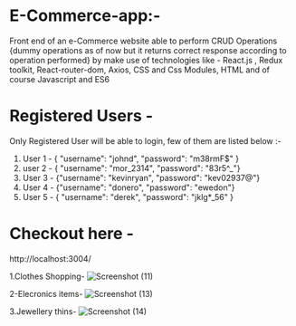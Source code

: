 # E-Commerce-app:-
Front end of an e-Commerce website able to perform CRUD Operations {dummy operations as of now but it returns correct response according to operation performed} by make use of technologies like - React.js , Redux toolkit, React-router-dom, Axios, CSS and Css Modules, HTML and of course Javascript and ES6


# Registered Users -
Only Registered User will be able to login, few of them are listed below :-

1. User 1 - {
"username": "johnd",
"password": "m38rmF$"
}
2. user 2 - {
"username": "mor_2314",
"password": "83r5^_"}
3. User 3 - {"username": "kevinryan",
"password": "kev02937@"}
4. User 4 - {"username": "donero",
"password": "ewedon"}
5. User 5 - {
"username": "derek",
"password": "jklg*_56"
}


# Checkout here - 
http://localhost:3004/


1.Clothes Shopping-
![Screenshot (11)](https://github.com/Aradhyapw/E-COMMERCE-App/assets/132876720/69792679-2029-4b53-a672-61f92940ef9c)

2-Elecronics items-
![Screenshot (13)](https://github.com/Aradhyapw/E-COMMERCE-App/assets/132876720/2ac8e128-447c-47dc-9d56-75a9e0b91c01)

3.Jewellery thins-
![Screenshot (14)](https://github.com/Aradhyapw/E-COMMERCE-App/assets/132876720/59599a6c-501b-461e-bdc6-95b67b3a65a6)
